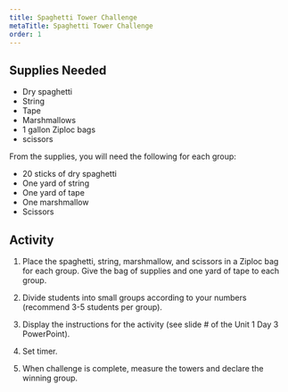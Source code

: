 ```yaml
---
title: Spaghetti Tower Challenge
metaTitle: Spaghetti Tower Challenge
order: 1
---
```


## Supplies Needed

* Dry spaghetti
* String
* Tape
* Marshmallows
* 1 gallon Ziploc bags
* scissors
 

From the supplies, you will need the following for each group:

* 20 sticks of dry spaghetti
* One yard of string
* One yard of tape
* One marshmallow
* Scissors
 

## Activity

1. Place the spaghetti, string, marshmallow, and scissors in a Ziploc bag for each group. Give the bag of supplies and one yard of tape to each group.

2. Divide students into small groups according to your numbers (recommend 3-5 students per group).

3. Display the instructions for the activity (see slide # of the Unit 1 Day 3 PowerPoint).

4. Set timer.

5. When challenge is complete, measure the towers and declare the winning group.
 
